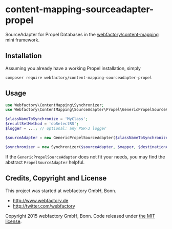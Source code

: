 # content-mapping-sourceadapter-propel #

SourceAdapter for Propel Databases in the [webfactory/content-mapping](https://github.com/webfactory/content-mapping)
mini framework.

## Installation ##

Assuming you already have a working Propel installation, simply

    composer require webfactory/content-mapping-sourceadapter-propel

## Usage ##

```php
use Webfactory\ContentMapping\Synchronizer;
use Webfactory\ContentMapping\SourceAdapter\Propel\GenericPropelSourceAdapter;

$classNameToSynchronize = 'MyClass';
$resultSetMethod = 'doSelectRS';
$logger = ...; // optional: any PSR-3 logger

$sourceAdapter = new GenericPropelSourceAdapter($classNameToSynchronize, $resultSetMethod, $logger);

$synchronizer = new Synchronizer($sourceAdapter, $mapper, $destinationAdapter, $logger);
```

If the `GenericPropelSourceAdapter` does not fit your needs, you may find the abstract `PropelSourceAdapter` helpful.

## Credits, Copyright and License ##

This project was started at webfactory GmbH, Bonn.

- <http://www.webfactory.de>
- <http://twitter.com/webfactory>

Copyright 2015 webfactory GmbH, Bonn. Code released under [the MIT license](LICENSE).
